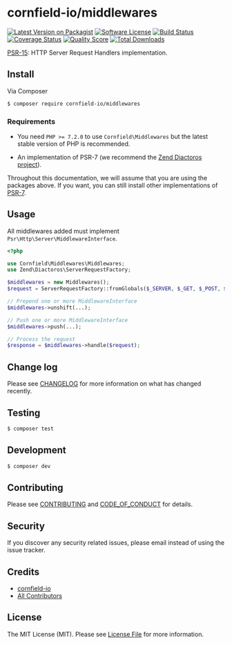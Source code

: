 # cornfield-io/middlewares

[![Latest Version on Packagist][ico-version]][link-packagist]
[![Software License][ico-license]](LICENSE.md)
[![Build Status][ico-travis]][link-travis]
[![Coverage Status][ico-scrutinizer]][link-scrutinizer]
[![Quality Score][ico-code-quality]][link-code-quality]
[![Total Downloads][ico-downloads]][link-downloads]

[PSR-15](https://www.php-fig.org/psr/psr-15/): HTTP Server Request Handlers implementation.

## Install

Via Composer

``` bash
$ composer require cornfield-io/middlewares
```

### Requirements

* You need `PHP >= 7.2.0` to use `Cornfield\Middlewares` but the latest stable version of PHP is recommended.

* An implementation of PSR-7 (we recommend the [Zend Diactoros project](https://github.com/zendframework/zend-diactoros/)).

Throughout this documentation, we will assume that you are using the packages above. If you want, you can still install other implementations of [PSR-7](https://packagist.org/providers/psr/http-message-implementation).

## Usage

All middlewares added must implement `Psr\Http\Server\MiddlewareInterface`.

```php
<?php

use Cornfield\Middlewares\Middlewares;
use Zend\Diactoros\ServerRequestFactory;

$middlewares = new Middlewares();
$request = ServerRequestFactory::fromGlobals($_SERVER, $_GET, $_POST, $_COOKIE, $_FILES);

// Prepend one or more MiddlewareInterface
$middlewares->unshift(...);

// Push one or more MiddlewareInterface
$middlewares->push(...);

// Process the request
$response = $middlewares->handle($request);
```

## Change log

Please see [CHANGELOG](CHANGELOG.md) for more information on what has changed recently.

## Testing

``` bash
$ composer test
```

## Development

``` bash
$ composer dev
```

## Contributing

Please see [CONTRIBUTING](.github/CONTRIBUTING.md) and [CODE_OF_CONDUCT](CODE_OF_CONDUCT.md) for details.

## Security

If you discover any security related issues, please email instead of using the issue tracker.

## Credits

- [cornfield-io][link-author]
- [All Contributors][link-contributors]

## License

The MIT License (MIT). Please see [License File](LICENSE.md) for more information.

[ico-version]: https://img.shields.io/packagist/v/:vendor/:package_name.svg?style=flat-square
[ico-license]: https://img.shields.io/badge/license-MIT-brightgreen.svg?style=flat-square
[ico-travis]: https://img.shields.io/travis/cornfield-io/middlewares/master.svg?style=flat-square
[ico-scrutinizer]: https://img.shields.io/scrutinizer/coverage/g/cornfield-io/middlewares.svg?style=flat-square
[ico-code-quality]: https://img.shields.io/scrutinizer/g/cornfield-io/middlewares.svg?style=flat-square
[ico-downloads]: https://img.shields.io/packagist/dt/cornfield-io/middlewares.svg?style=flat-square

[link-packagist]: https://packagist.org/packages/cornfield-io/middlewares
[link-travis]: https://travis-ci.org/cornfield-io/middlewares
[link-scrutinizer]: https://scrutinizer-ci.com/g/cornfield-io/middlewares/code-structure
[link-code-quality]: https://scrutinizer-ci.com/g/cornfield-io/middlewares
[link-downloads]: https://packagist.org/packages/cornfield-io/middlewares
[link-author]: https://github.com/cornfield-io
[link-contributors]: ../../contributors
